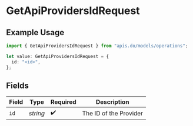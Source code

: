 # GetApiProvidersIdRequest

## Example Usage

```typescript
import { GetApiProvidersIdRequest } from "apis.do/models/operations";

let value: GetApiProvidersIdRequest = {
  id: "<id>",
};
```

## Fields

| Field                  | Type                   | Required               | Description            |
| ---------------------- | ---------------------- | ---------------------- | ---------------------- |
| `id`                   | *string*               | :heavy_check_mark:     | The ID of the Provider |